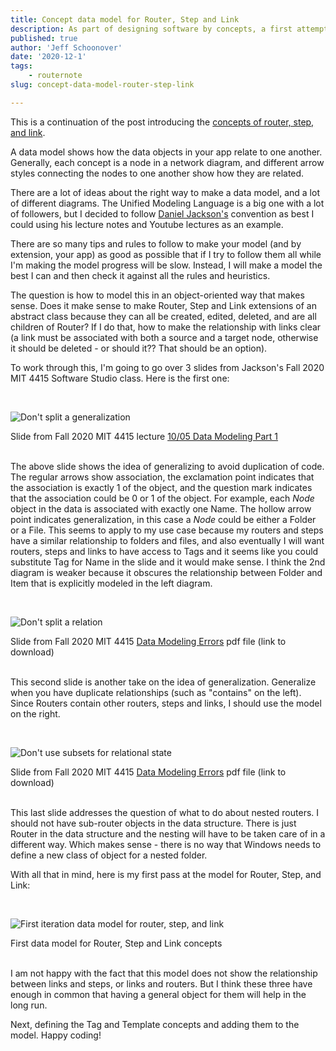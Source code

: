 ```yaml
---
title: Concept data model for Router, Step and Link
description: As part of designing software by concepts, a first attempt at a data model showing the relationship between the Router, Step, and Link concepts in RouterNote
published: true
author: 'Jeff Schoonover'
date: '2020-12-1'
tags:
    - routernote
slug: concept-data-model-router-step-link

---
```


This is a continuation of the post introducing the [concepts of router, step, and link](posts/2020/11/concept-router-step-link/).

A data model shows how the data objects in your app relate to one another.  Generally, each concept is a node in a network diagram, and different arrow styles connecting the nodes to one another show how they are related.

There are a lot of ideas about the right way to make a data model, and a lot of different diagrams.  The Unified Modeling Language is a big one with a lot of followers, but I decided to follow [Daniel Jackson's](http://people.csail.mit.edu/dnj/) convention as best I could using his lecture notes and Youtube lectures as an example.  

There are so many tips and rules to follow to make your model (and by extension, your app) as good as possible that if I try to follow them all while I'm making the model progress will be slow.  Instead, I will make a model the best I can and then check it against all the rules and heuristics.

The question is how to model this in an object-oriented way that makes sense.  Does it make sense to make Router, Step and Link extensions of an abstract class because they can all be created, edited, deleted, and are all children of Router?  If I do that, how to make the relationship with links clear (a link must be associated with both a source and a target node, otherwise it should be deleted - or should it??  That should be an option).

To work through this, I'm going to go over 3 slides from Jackson's Fall 2020 MIT 4415 Software Studio class.  Here is the first one:

<br>

![Don't split a generalization](https://res.cloudinary.com/dmntqdxsy/image/upload/v1606797700/jsdevblog/MIT-4415-data-model-generalizations_gh6xkh.jpg)
<figcaption>Slide from Fall 2020 MIT 4415 lecture <a href="https://canvas.mit.edu/courses/4415/pages/monday-10-slash-05-data-modeling-part-1?module_item_id=146777">10/05 Data Modeling Part 1</a></figcaption>
<br>

The above slide shows the idea of generalizing to avoid duplication of code.  The regular arrows show association, the exclamation point indicates that the association is exactly 1 of the object, and the question mark indicates that the association could be 0 or 1 of the object.  For example, each *Node* object in the data is associated with exactly one Name.  The hollow arrow point indicates generalization, in this case a *Node* could be either a Folder or a File.  This seems to apply to my use case because my routers and steps have a similar relationship to folders and files, and also eventually I will want routers, steps and links to have access to Tags and it seems like you could substitute Tag for Name in the slide and it would make sense.  I think the 2nd diagram is weaker because it obscures the relationship between Folder and Item that is explicitly modeled in the left diagram.

<br>

![Don't split a relation](https://res.cloudinary.com/dmntqdxsy/image/upload/v1606797677/jsdevblog/MIT-4415-data-model-relations_puuwff.jpg)
<figcaption>Slide from Fall 2020 MIT 4415 <a href="https://canvas.mit.edu/files/719760/download?download_frd=1">Data Modeling Errors</a> pdf file (link to download)</figcaption>
<br>

This second slide is another take on the idea of generalization.  Generalize when you have duplicate relationships (such as "contains" on the left).  Since Routers contain other routers, steps and links, I should use the model on the right.

<br>

![Don't use subsets for relational state](https://res.cloudinary.com/dmntqdxsy/image/upload/v1606797685/jsdevblog/MIT-4415-data-model-subsets_mmgaa0.jpg)
<figcaption>Slide from Fall 2020 MIT 4415 <a href="https://canvas.mit.edu/files/719760/download?download_frd=1">Data Modeling Errors</a> pdf file (link to download)</figcaption>
<br>

This last slide addresses the question of what to do about nested routers.  I should not have sub-router objects in the data structure.  There is just Router in the data structure and the nesting will have to be taken care of in a different way.  Which makes sense - there is no way that Windows needs to define a new class of object for a nested folder.

With all that in mind, here is my first pass at the model for Router, Step, and Link:

<br>

![First iteration data model for router, step, and link](https://res.cloudinary.com/dmntqdxsy/image/upload/v1606802390/jsdevblog/20201201-data-model-router-step-link_dbneqr.png)
<figcaption>First data model for Router, Step and Link concepts</figcaption>
<br>

I am not happy with the fact that this model does not show the relationship between links and steps, or links and routers.  But I think these three have enough in common that having a general object for them will help in the long run.

Next, defining the Tag and Template concepts and adding them to the model.  Happy coding!

